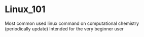 # Linux_101
Most common used linux command on computational chemistry (periodically update)
Intended for the very beginner user
